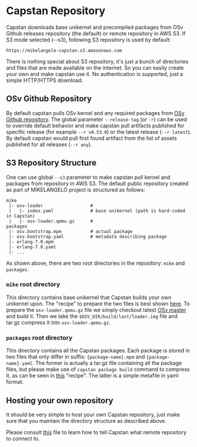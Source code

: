 # Capstan Repository
Capstan downloads base unikernel and precompiled packages from OSv Github releases repository
 (the default) or remote repository in AWS S3.
If S3 mode selected (--s3), following S3 repository is used by default:

```
https://mikelangelo-capstan.s3.amazonaws.com
```

There is nothing special about S3 repository, it's just a bunch of directories and files that are made
available on the internet. So you can easily create your own and make capstan use it. No authentication is supported, just a simple HTTP/HTTPS download.

## OSv Github Repository
By default capstan pulls OSv kernel and any required packages from [OSv Github repository](https://github.com/cloudius-systems/osv/releases).
The global parameter ```--release-tag``` (or ```-r```) can be used to override default behavior and make
capstan pull artifacts published for specific release (for example ```--r v0.53.0```) or the latest release (```--r latest```).
By default capstan would pull first found artifact from the list of assets published for all releases (```--r any```).

## S3 Repository Structure
One can use global ```--s3``` parameter to make capstan pull kernel and packages from repository in AWS S3.
The default public repository created as part of MIKELANGELO project is structured as follows:

```
mike
 |- osv-loader                  #
 |   |- index.yaml              # base unikernel (path is hard-coded in Capstan)
 |   |- osv-loader.qemu.gz      #
packages
 |- osv.bootstrap.mpm           # actual package
 |- osv.bootstrap.yaml          # metadata describing package
 |- erlang-7.0.mpm
 |- erlang-7.0.yaml
 |- ...
```

As shown above, there are two root directories in the repository: `mike` and `packages`.

### `mike` root directory
This directory contains base unikernel that Capstan builds your own unikernel upon. The
"recipe" to prepare the two files is best shown [here](https://github.com/mikelangelo-project/capstan-packages/blob/master/docker_files/capstan-packages.py#L226-L259). 
To prepare the `osv-loader.qemu.gz` file we simply checkout latest [OSv master](https://github.com/cloudius-systems/osv) and build it. Then we take the
`$OSV_DIR/build/last/loader.img` file and tar.gz compress it into `osv-loader.qemu.gz`.

### `packages` root directory
This directory contains all the Capstan packages. Each package is stored in two files that
only differ in suffix: `{package-name}.mpm` and `{package-name}.yaml`. The former is actually
a tar.gz file containing all the package files, but please make use of `capstan package build`
command to compress it, as can be seen in [this](https://github.com/mikelangelo-project/capstan-packages/blob/master/docker_files/capstan-packages.py#L391-L425) "recipe". 
The latter is a simple metafile in yaml format.

## Hosting your own repository
It should be very simple to host your own Capstan repository, just make sure that you maintain
the directory structure as described above.

Please consult [this](./Installation.md#2-using-configuration-file) file to learn how to tell Capstan
what remote repository to connect to.
